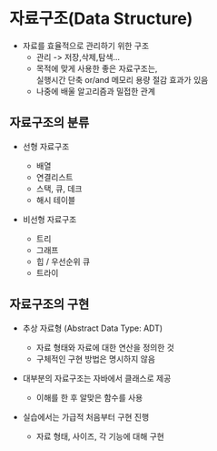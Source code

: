 # 자료구조(Data Structure)

- 자료를 효율적으로 관리하기 위한 구조
  - 관리 -> 저장,삭제,탐색...
  - 목적에 맞게 사용한 좋은 자료구조는,  
  실행시간 단축 or/and 메모리 용량 절감 효과가 있음
  - 나중에 배울 알고리즘과 밀접한 관계

## 자료구조의 분류

- 선형 자료구조
  - 배열
  - 연결리스트
  - 스택, 큐, 데크
  - 해시 테이블

- 비선형 자료구조
  - 트리
  - 그래프
  - 힙 / 우선순위 큐
  - 트라이

## 자료구조의 구현

- 추상 자료형 (Abstract Data Type: ADT)
  - 자료 형태와 자료에 대한 연산을 정의한 것
  - 구체적인 구현 방법은 명시하지 않음

- 대부분의 자료구조는 자바에서 클래스로 제공
  - 이해를 한 후 알맞은 함수를 사용

- 실습에서는 가급적 처음부터 구현 진행
  - 자료 형태, 사이즈, 각 기능에 대해 구현


